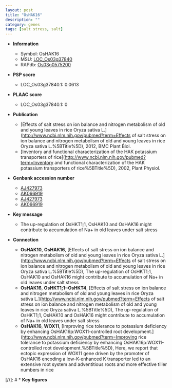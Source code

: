 ```yaml
---
layout: post
title: "OsHAK16"
description: ""
category: genes
tags: [salt stress, salt]
---
```


* **Information**  
    + Symbol: OsHAK16  
    + MSU: [LOC_Os03g37840](http://rice.plantbiology.msu.edu/cgi-bin/ORF_infopage.cgi?orf=LOC_Os03g37840)  
    + RAPdb: [Os03g0575200](http://rapdb.dna.affrc.go.jp/viewer/gbrowse_details/irgsp1?name=Os03g0575200)  

* **PSP score**  
    + LOC_Os03g37840.1: 0.0613 

* **PLAAC score**  
    + LOC_Os03g37840.1: 0 

* **Publication**  
    + [Effects of salt stress on ion balance and nitrogen metabolism of old and young leaves in rice Oryza sativa L.](http://www.ncbi.nlm.nih.gov/pubmed?term=Effects of salt stress on ion balance and nitrogen metabolism of old and young leaves in rice Oryza sativa L.%5BTitle%5D), 2012, BMC Plant Biol.
    + [Inventory and functional characterization of the HAK potassium transporters of rice](http://www.ncbi.nlm.nih.gov/pubmed?term=Inventory and functional characterization of the HAK potassium transporters of rice%5BTitle%5D), 2002, Plant Physiol.

* **Genbank accession number**  
    + [AJ427973](http://www.ncbi.nlm.nih.gov/nuccore/AJ427973)
    + [AK066919](http://www.ncbi.nlm.nih.gov/nuccore/AK066919)
    + [AJ427973](http://www.ncbi.nlm.nih.gov/nuccore/AJ427973)
    + [AK066919](http://www.ncbi.nlm.nih.gov/nuccore/AK066919)

* **Key message**  
    + The up-regulation of OsHKT1;1, OsHAK10 and OsHAK16 might contribute to accumulation of Na+ in old leaves under salt stress

* **Connection**  
    + __OsHAK10__, __OsHAK16__, [Effects of salt stress on ion balance and nitrogen metabolism of old and young leaves in rice Oryza sativa L.](http://www.ncbi.nlm.nih.gov/pubmed?term=Effects of salt stress on ion balance and nitrogen metabolism of old and young leaves in rice Oryza sativa L.%5BTitle%5D), The up-regulation of OsHKT1;1, OsHAK10 and OsHAK16 might contribute to accumulation of Na+ in old leaves under salt stress
    + __OsHAK16__, __OsHKT1;1~OsHKT4__, [Effects of salt stress on ion balance and nitrogen metabolism of old and young leaves in rice Oryza sativa L.](http://www.ncbi.nlm.nih.gov/pubmed?term=Effects of salt stress on ion balance and nitrogen metabolism of old and young leaves in rice Oryza sativa L.%5BTitle%5D), The up-regulation of OsHKT1;1, OsHAK10 and OsHAK16 might contribute to accumulation of Na+ in old leaves under salt stress
    + __OsHAK16__, __WOX11__, [Improving rice tolerance to potassium deficiency by enhancing OsHAK16p:WOX11-controlled root development.](http://www.ncbi.nlm.nih.gov/pubmed?term=Improving rice tolerance to potassium deficiency by enhancing OsHAK16p:WOX11-controlled root development.%5BTitle%5D), Here, we report that ectopic expression of WOX11 gene driven by the promoter of OsHAK16 encoding a low-K-enhanced K transporter led to an extensive root system and adventitious roots and more effective tiller numbers in rice

[//]: # * **Key figures**  


